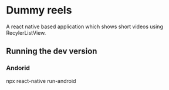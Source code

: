 # Dummy reels 

A react native based application which shows short videos using RecylerListView.

## Running the dev version

### Andorid
npx react-native run-android

